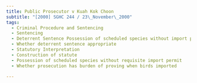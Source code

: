 ```yaml
---
title: Public Prosecutor v Kuah Kok Choon 
subtitle: "[2000] SGHC 244 / 23\_November\_2000"
tags:
  - Criminal Procedure and Sentencing
  - Sentencing
  - Deterrent Sentence Possession of scheduled species without import permit
  - Whether deterrent sentence appropriate
  - Statutory Interpretation
  - Construction of statute
  - Possession of scheduled species without requisite import permit
  - Whether prosecution has burden of proving when birds imported

---
```


